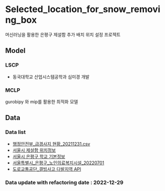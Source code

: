 # Selected_location_for_snow_removing_box
머신러닝을 활용한 은평구 제설함 추가 배치 위치 설정 프로젝트


## Model

### LSCP
- 동국대학교 산업시스템공학과 심미경 개발

### MCLP
gurobipy 와 mip를 활용한 최적화 모델

## Data

### Data list
- [행정안전부_급경사지 현황_20211231.csv](https://www.data.go.kr/data/15083292/fileData.do)
- [서울시 제설함 위치정보](https://data.seoul.go.kr/dataList/OA-1253/S/1/datasetView.do)
- [서울시 은평구 학교 기본정보](http://data.seoul.go.kr/dataList/OA-20514/S/1/datasetView.do)
- [서울특별시_은평구_노인의료복지시설_20220701](http://stat.ep.go.kr/wt/wt50/wt501020.do?data_meta_id=240#contentSheet)
- [도로교통공단_결빙사고 다발지역 API](https://www.data.go.kr/data/15058135/openapi.do)

### Data update with refactoring date : 2022-12-29
